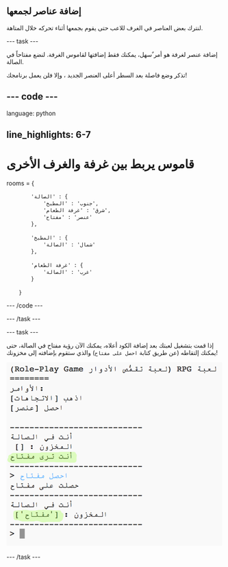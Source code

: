 ## إضافة عناصر لجمعها

لنترك بعض العناصر في الغرف للاعب حتى يقوم بجمعها أثناء تحركه خلال المتاهة.

\--- task \---

إضافة عنصر لغرفة هو أمر ٌسهل، يمكنك فقط إضافتها لقاموس الغرفة. لنضع مفتاحاً في الصالة.

تذكر وضع فاصلة بعد السطر أعلى العنصر الجديد ، وإلا فلن يعمل برنامجك!

## \--- code \---

language: python

## line_highlights: 6-7

# قاموس يربط بين غرفة والغرف الأخرى

rooms = {

            'الصالة' : {
                'جنوب' : 'المطبخ',
                'شرق' : 'غرفة الطعام',
                'عنصر' : 'مفتاح'
            },
    
            'المطبخ' : {
                'شمال' : 'الصالة'
            },
    
            'غرفة الطعام' : {
                'غرب' : 'الصالة'
            }
    
        }
    

\--- /code \---

\--- /task \---

\--- task \---

إذا قمت بتشغيل لعبتك بعد إضافة الكود أعلاه، يمكنك الآن رؤية مفتاح في الصالة، حتى يمكنك إلتقاطه (عن طريق كتابة `احصل على مفتاح`) والذي ستقوم بإضافته إلى مخزونك!

![لقطة الشاشة](images/rpg-key-test.png)

\--- /task \---